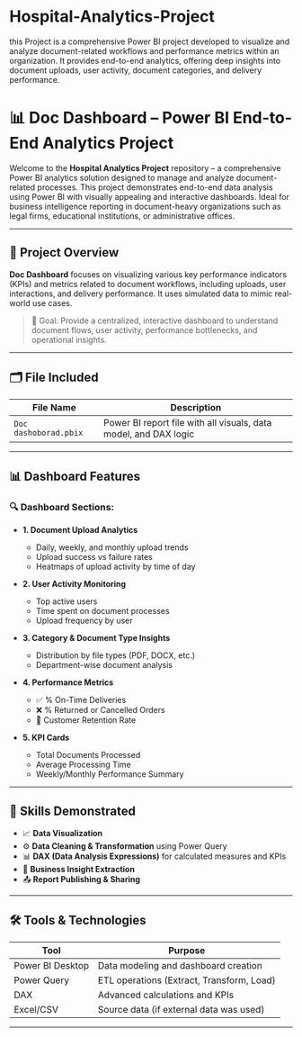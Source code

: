 # Hospital-Analytics-Project
this Project is a comprehensive Power BI project developed to visualize and analyze document-related workflows and performance metrics within an organization. It provides end-to-end analytics, offering deep insights into document uploads, user activity, document categories, and delivery performance.
# 📊 Doc Dashboard – Power BI End-to-End Analytics Project

Welcome to the **Hospital Analytics Project** repository – a comprehensive Power BI analytics solution designed to manage and analyze document-related processes. This project demonstrates end-to-end data analysis using Power BI with visually appealing and interactive dashboards. Ideal for business intelligence reporting in document-heavy organizations such as legal firms, educational institutions, or administrative offices.

---

## 🧾 Project Overview

**Doc Dashboard** focuses on visualizing various key performance indicators (KPIs) and metrics related to document workflows, including uploads, user interactions, and delivery performance. It uses simulated data to mimic real-world use cases.

> 📌 Goal: Provide a centralized, interactive dashboard to understand document flows, user activity, performance bottlenecks, and operational insights.

---

## 🗂️ File Included

| File Name               | Description                                      |
|------------------------|--------------------------------------------------|
| `Doc dashoborad.pbix`  | Power BI report file with all visuals, data model, and DAX logic |

---

## 📊 Dashboard Features

### 🔍 **Dashboard Sections:**

- **1. Document Upload Analytics**
  - Daily, weekly, and monthly upload trends
  - Upload success vs failure rates
  - Heatmaps of upload activity by time of day

- **2. User Activity Monitoring**
  - Top active users
  - Time spent on document processes
  - Upload frequency by user

- **3. Category & Document Type Insights**
  - Distribution by file types (PDF, DOCX, etc.)
  - Department-wise document analysis

- **4. Performance Metrics**
  - ✅ % On-Time Deliveries
  - ❌ % Returned or Cancelled Orders
  - 🔁 Customer Retention Rate

- **5. KPI Cards**
  - Total Documents Processed
  - Average Processing Time
  - Weekly/Monthly Performance Summary

---

## 🧠 Skills Demonstrated

- 📈 **Data Visualization**
- ⚙️ **Data Cleaning & Transformation** using Power Query
- 📊 **DAX (Data Analysis Expressions)** for calculated measures and KPIs
- 💼 **Business Insight Extraction**
- 📤 **Report Publishing & Sharing**

---

## 🛠️ Tools & Technologies

| Tool             | Purpose                          |
|------------------|----------------------------------|
| Power BI Desktop | Data modeling and dashboard creation |
| Power Query      | ETL operations (Extract, Transform, Load) |
| DAX              | Advanced calculations and KPIs  |
| Excel/CSV        | Source data (if external data was used) |

---


